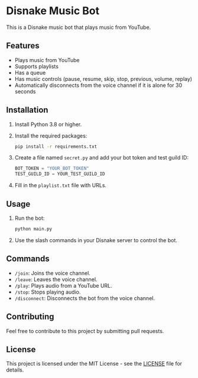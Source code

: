 # Disnake Music Bot

This is a Disnake music bot that plays music from YouTube.

## Features

*   Plays music from YouTube
*   Supports playlists
*   Has a queue
*   Has music controls (pause, resume, skip, stop, previous, volume, replay)
*   Automatically disconnects from the voice channel if it is alone for 30 seconds

## Installation

1.  Install Python 3.8 or higher.
2.  Install the required packages:

    ```bash
    pip install -r requirements.txt
    ```
3.  Create a file named `secret.py` and add your bot token and test guild ID:

    ```python
    BOT_TOKEN = "YOUR_BOT_TOKEN"
    TEST_GUILD_ID = YOUR_TEST_GUILD_ID
    ```
4.  Fill in the `playlist.txt` file with URLs.

## Usage

1.  Run the bot:

    ```bash
    python main.py
    ```
2.  Use the slash commands in your Disnake server to control the bot.

## Commands

*   `/join`: Joins the voice channel.
*   `/leave`: Leaves the voice channel.
*   `/play`: Plays audio from a YouTube URL.
*   `/stop`: Stops playing audio.
*   `/disconnect`: Disconnects the bot from the voice channel.

## Contributing

Feel free to contribute to this project by submitting pull requests.

## License

This project is licensed under the MIT License - see the [LICENSE](LICENSE) file for details.
